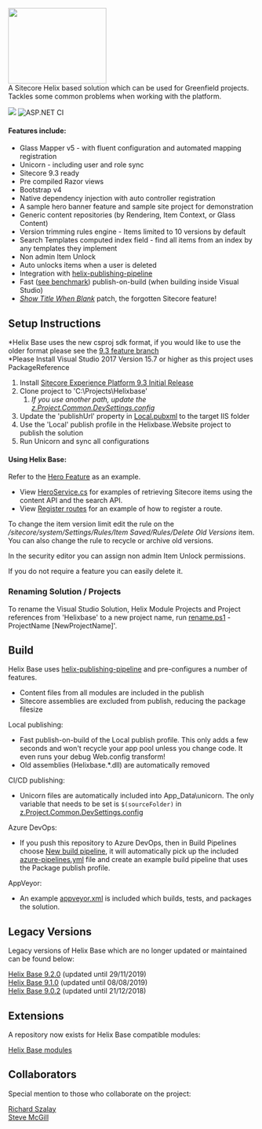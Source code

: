 <img src="https://nshackblog.files.wordpress.com/2017/02/helixbase1.png" height="154px" width="200px" /><br />
A Sitecore Helix based solution which can be used for Greenfield projects. Tackles some common problems when working with the platform.

<img src="https://nshack31.visualstudio.com/Helix Base/_apis/build/status/Helix%20Base%20CI?branchName=master"/> ![ASP.NET CI](https://github.com/muso31/Helixbase/workflows/ASP.NET%20CI/badge.svg)

#### Features include:

* Glass Mapper v5 - with fluent configuration and automated mapping registration
* Unicorn - including user and role sync
* Sitecore 9.3 ready
* Pre compiled Razor views
* Bootstrap v4
* Native dependency injection with auto controller registration
* A sample hero banner feature and sample site project for demonstration
* Generic content repositories (by Rendering, Item Context, or Glass Content)
* Version trimming rules engine - Items limited to 10 versions by default
* Search Templates computed index field - find all items from an index by any templates they implement
* Non admin Item Unlock
* Auto unlocks items when a user is deleted
* Integration with [helix-publishing-pipeline](https://github.com/richardszalay/helix-publishing-pipeline)
* Fast ([see benchmark](https://github.com/richardszalay/Helixbase-HPP/tree/benchmarks#benchmarks)) publish-on-build (when building inside Visual Studio)
* [_Show Title When Blank_](https://jammykam.wordpress.com/2017/09/20/show-title-when-blank/) patch, the forgotten Sitecore feature!

## Setup Instructions
*Helix Base uses the new csproj sdk format, if you would like to use the older format please see the [9.3 feature branch](https://github.com/muso31/Helixbase/tree/feature/9.3.0-old-csproj)  
*Please Install Visual Studio 2017 Version 15.7 or higher as this project uses PackageReference

1. Install [Sitecore Experience Platform 9.3 Initial Release](https://dev.sitecore.net/Downloads/Sitecore_Experience_Platform/93/Sitecore_Experience_Platform_93_Initial_Release.aspx)
2. Clone project to 'C:\Projects\Helixbase'
	1. _If you use another path, update the [z.Project.Common.DevSettings.config](https://github.com/muso31/Helixbase/blob/master/src/Project/Common/website/App_Config/Include/Project/z.Project.Common.DevSettings.config#L3)_
3. Update the 'publishUrl' property in [Local.pubxml](https://github.com/muso31/Helixbase/blob/master/src/Website/website/Properties/PublishProfiles/Local.pubxml#L12) to the target IIS folder
4. Use the 'Local' publish profile in the Helixbase.Website project to publish the solution
5. Run Unicorn and sync all configurations

#### Using Helix Base:
Refer to the [Hero Feature](https://github.com/muso31/Helixbase/tree/master/src/Feature/Hero/website) as an example.

* View [HeroService.cs](https://github.com/muso31/Helixbase/blob/master/src/Feature/Hero/website/Services/HeroService.cs) for examples of retrieving Sitecore items using the content API and the search API.
* View [Register routes](https://github.com/muso31/Helixbase/blob/master/src/Feature/Hero/website/Routes/RegisterRoutes.cs) for an example of how to register a route.

To change the item version limit edit the rule on the _/sitecore/system/Settings/Rules/Item Saved/Rules/Delete Old Versions_ item. You can also change the rule to recycle or archive old versions. 

In the security editor you can assign non admin Item Unlock permissions.

If you do not require a feature you can easily delete it.

### Renaming Solution / Projects
To rename the Visual Studio Solution, Helix Module Projects and Project references from 'Helixbase' to a new project name, run [rename.ps1](https://github.com/muso31/Helixbase/blob/master/tools/rename.ps1) -ProjectName [NewProjectName]'. 

## Build

Helix Base uses [helix-publishing-pipeline](https://github.com/richardszalay/helix-publishing-pipeline) and pre-configures a number of features.

* Content files from all modules are included in the publish
* Sitecore assemblies are excluded from publish, reducing the package filesize

Local publishing:

* Fast publish-on-build of the Local publish profile. This only adds a few seconds and won't recycle your app pool unless you change code. It even runs your debug Web.config transform!
* Old assemblies (Helixbase.*.dll) are automatically removed

CI/CD publishing:

* Unicorn files are automatically included into App_Data\unicorn. The only variable that needs to be set is `$(sourceFolder)` in [z.Project.Common.DevSettings.config](https://github.com/muso31/Helixbase/blob/master/src/Project/Common/website/App_Config/Include/Project/z.Project.Common.DevSettings.config#L3)

Azure DevOps:

* If you push this repository to Azure DevOps, then in Build Pipelines choose [New build pipeline](https://docs.microsoft.com/en-us/azure/devops/pipelines/create-first-pipeline?view=azure-devops&tabs=tfs-2018-2), it will automatically pick up the included [azure-pipelines.yml](https://github.com/muso31/Helixbase/blob/master/azure-pipelines.yml) file and create an example build pipeline that uses the Package publish profile.

AppVeyor:

* An example [appveyor.xml](https://github.com/muso31/Helixbase/blob/master/appveyor.yml) is included which builds, tests, and packages the solution.

## Legacy Versions
Legacy versions of Helix Base which are no longer updated or maintained can be found below:


[Helix Base 9.2.0](https://github.com/muso31/Helixbase/tree/feature/9.2.0) (updated until 29/11/2019)  
[Helix Base 9.1.0](https://github.com/muso31/Helixbase/tree/feature/9.1.0) (updated until 08/08/2019)  
[Helix Base 9.0.2](https://github.com/muso31/Helixbase/tree/feature/9.0.2) (updated until 21/12/2018)  

## Extensions
A repository now exists for Helix Base compatible modules:

[Helix Base modules](https://github.com/muso31/Helixbase-modules)


## Collaborators
Special mention to those who collaborate on the project:

[Richard Szalay](https://github.com/richardszalay)  
[Steve McGill](https://github.com/steviemcg)
